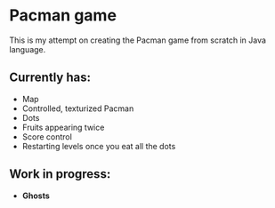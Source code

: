 # Pacman game
This is my attempt on creating the Pacman game from scratch in Java language.

## Currently has:
- Map
- Controlled, texturized Pacman
- Dots
- Fruits appearing twice
- Score control
- Restarting levels once you eat all the dots

## Work in progress:
- **Ghosts**

